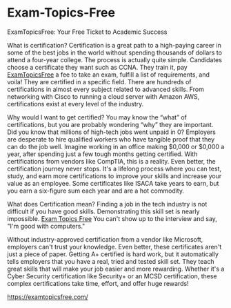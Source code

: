 # Exam-Topics-Free
ExamTopicsFree: Your Free Ticket to Academic Success

What is certification?
Certification is a great path to a high-paying career in some of the best jobs in the world without spending thousands of dollars to attend a four-year college. The process is actually quite simple. Candidates choose a certificate they want such as CCNA. They train it, pay [ExamTopicsFree](https://examtopicsfree.com/) a fee to take an exam, fulfill a list of requirements, and voila! They are certified in a specific field. There are hundreds of certifications in almost every subject related to advanced skills. From networking with Cisco to running a cloud server with Amazon AWS, certifications exist at every level of the industry.

Why would I want to get certified?
You may know the “what” of certifications, but you are probably wondering “why” they are important. Did you know that millions of high-tech jobs went unpaid in 0? Employers are desperate to hire qualified workers who have tangible proof that they can do the job well. Imagine working in an office making $0,000 or $0,000 a year, after spending just a few tough months getting certified. With certifications from vendors like CompTIA, this is a reality. Even better, the certification journey never stops. It's a lifelong process where you can test, study, and earn more certifications to improve your skills and increase your value as an employee. Some certificates like ISACA take years to earn, but you earn a six-figure sum each year and are a hot commodity.

What does Certification mean?
Finding a job in the tech industry is not difficult if you have good skills. Demonstrating this skill set is nearly impossible. [Exam Topics Free](https://examtopicsfree.com/) You can't show up to the interview and say, "I'm good with computers."

Without industry-approved certification from a vendor like Microsoft, employers can't trust your knowledge. Even better, these certificates aren't just a piece of paper. Getting A+ certified is hard work, but it automatically tells employers that you have a real, tried and tested skill set. They teach great skills that will make your job easier and more rewarding. Whether it's a Cyber Security certification like Security+ or an MCSD certification, these complex certifications take time, effort, and offer huge rewards!


https://examtopicsfree.com/
